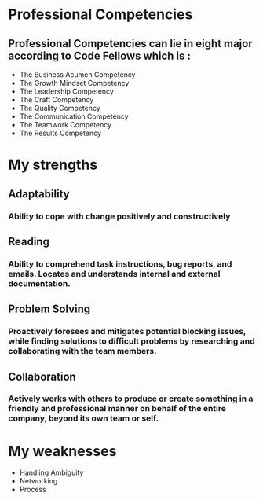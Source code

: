 # Professional Competencies
## Professional Competencies can lie in eight major according to Code Fellows which is : 
* The Business Acumen Competency
* The Growth Mindset Competency
* The Leadership Competency
* The Craft Competency
* The Quality Competency
* The Communication Competency
* The Teamwork Competency
* The Results Competency


# My strengths
## Adaptability
### Ability to cope with change positively and constructively
## Reading
### Ability to comprehend task instructions, bug reports, and emails. Locates and understands internal and external documentation.
## Problem Solving
### Proactively foresees and mitigates potential blocking issues, while finding solutions to difficult problems by researching and collaborating with the team members.
## Collaboration
### Actively works with others to produce or create something in a friendly and professional manner on behalf of the entire company, beyond its own team or self. 

# My weaknesses
* Handling Ambiguity
* Networking
* Process

